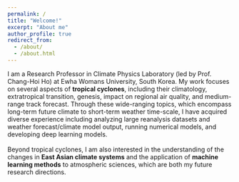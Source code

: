 ```yaml
---
permalink: /
title: "Welcome!"
excerpt: "About me"
author_profile: true
redirect_from: 
  - /about/
  - /about.html
---
```


I am a Research Professor in Climate Physics Laboratory (led by Prof. Chang-Hoi Ho) at Ewha Womans University, South Korea. My work focuses on several aspects of <b>tropical cyclones</b>, including their climatology, extratropical transition, genesis, impact on regional air quality, and medium-range track forecast. Through these wide-ranging topics, which encompass long-term future climate to short-term weather time-scale, I have acquired diverse experience including analyzing large reanalysis datasets and weather forecast/climate model output, running numerical models, and developing deep learning models.
<br><br>
Beyond tropical cyclones, I am also interested in the understanding of the changes in <b>East Asian climate systems</b> and the application of <b>machine learning methods</b> to atmospheric sciences, which are both my future research directions.
